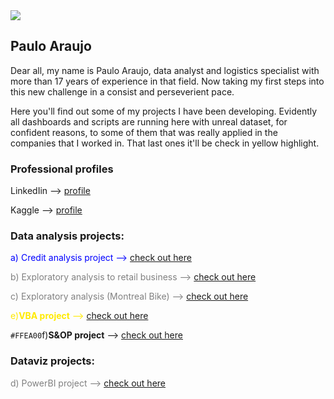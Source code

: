 <img src ="banner.jpg">

## Paulo Araujo

Dear all, my name is Paulo Araujo, data analyst and logistics specialist with more than 17 years of experience in that field.
Now taking my first steps into this new challenge in a consist and perseverient pace.

Here you'll find out some of my projects I have been developing. Evidently all dashboards and scripts are running here with unreal dataset, for confident reasons, to some of them that was really applied in the companies that I worked in. That last ones it'll be check in yellow highlight.

### Professional profiles

<p>LinkedIin --> <a href='https://www.linkedin.com/in/paulo-ara%C3%BAjolog%C3%ADstica/'>profile</a></p>
<p>Kaggle --> <a href='https://www.kaggle.com/paulohlaraujo'>profile</a></p>

### Data analysis projects:

<span style="color:blue"> a) Credit analysis project --> </span>
<a href="https://github.com/paulohlaraujo/credit-score">check out here</a>

<span style="color:gray"> b) Exploratory analysis to retail business --> </span>
<a href="https://github.com/paulohlaraujo/python/blob/b0cfce3c75352a5b015abd21102295b08e75afeb/projeto2_analiseexploratoria.ipynb">check out here</a>

<span style="color:gray"> c) Exploratory analysis (Montreal Bike) --> </span>
<a href="https://github.com/paulohlaraujo/python/blob/32a08f65f81ea89b982ccb288435b3d660f3f48e/project_4.ipynb">check out here</a>

<font color=#FFEA00> e)**VBA project** --></font>
<a href='https://drive.google.com/drive/u/0/folders/1c4MQbII9dfXGuL81rXL9UjbvK6WM0qey'>check out here</a>

`#FFEA00`f)**S&OP project** --></font>
<a href='https://drive.google.com/drive/u/0/folders/1DRLNKcnzpPKfFGRvS3ilm0P1M0ziGcPL'>check out here</a>

### Dataviz projects:

<span style="color:gray"> d) PowerBI project --> </span>
<a href='https://drive.google.com/drive/u/0/folders/1Vk7mr6YZ9GpBZKIppahyT-MdYVAChA1V'>check out here</a>
